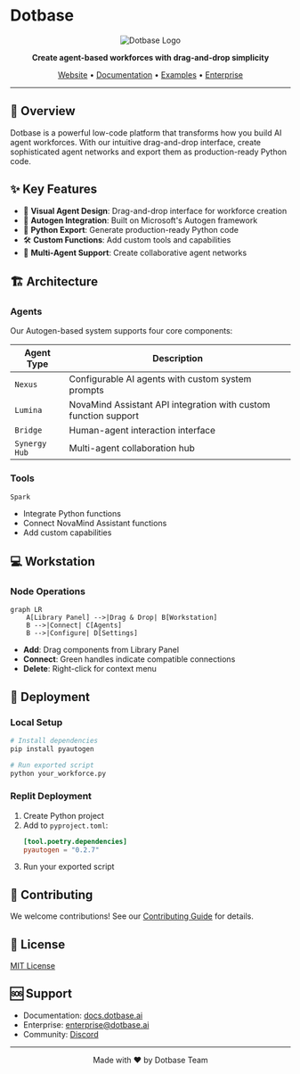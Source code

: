 # Dotbase
<div align="center">

![Dotbase Logo](https://dotbase.ai/logo.png)

**Create agent-based workforces with drag-and-drop simplicity**

[Website](https://dotbase.ai) • [Documentation](https://docs.dotbase.ai) • [Examples](https://dotbase.ai/examples) • [Enterprise](https://dotbase.ai/enterprise)

</div>

---

## 🚀 Overview

Dotbase is a powerful low-code platform that transforms how you build AI agent workforces. With our intuitive drag-and-drop interface, create sophisticated agent networks and export them as production-ready Python code.

## ✨ Key Features

- 🎯 **Visual Agent Design**: Drag-and-drop interface for workforce creation
- 🔄 **Autogen Integration**: Built on Microsoft's Autogen framework
- 🐍 **Python Export**: Generate production-ready Python code
- 🛠️ **Custom Functions**: Add custom tools and capabilities
- 🤝 **Multi-Agent Support**: Create collaborative agent networks

## 🏗️ Architecture

### Agents

Our Autogen-based system supports four core components:

| Agent Type | Description |
|------------|-------------|
| `Nexus` | Configurable AI agents with custom system prompts |
| `Lumina` | NovaMind Assistant API integration with custom function support |
| `Bridge` | Human-agent interaction interface |
| `Synergy Hub` | Multi-agent collaboration hub |

### Tools

`Spark`
- Integrate Python functions
- Connect NovaMind Assistant functions
- Add custom capabilities

## 💻 Workstation

### Node Operations

```mermaid
graph LR
    A[Library Panel] -->|Drag & Drop| B[Workstation]
    B -->|Connect| C[Agents]
    B -->|Configure| D[Settings]
```

- **Add**: Drag components from Library Panel
- **Connect**: Green handles indicate compatible connections
- **Delete**: Right-click for context menu

## 🚀 Deployment

### Local Setup

```bash
# Install dependencies
pip install pyautogen

# Run exported script
python your_workforce.py
```

### Replit Deployment

1. Create Python project
2. Add to `pyproject.toml`:
   ```toml
   [tool.poetry.dependencies]
   pyautogen = "0.2.7"
   ```
3. Run your exported script

## 🤝 Contributing

We welcome contributions! See our [Contributing Guide](CONTRIBUTING.md) for details.

## 📄 License

[MIT License](LICENSE)

## 🆘 Support

- Documentation: [docs.dotbase.ai](https://docs.dotbase.ai)
- Enterprise: enterprise@dotbase.ai
- Community: [Discord](https://discord.gg/dotbase)

---

<div align="center">
Made with ❤️ by Dotbase Team
</div>
